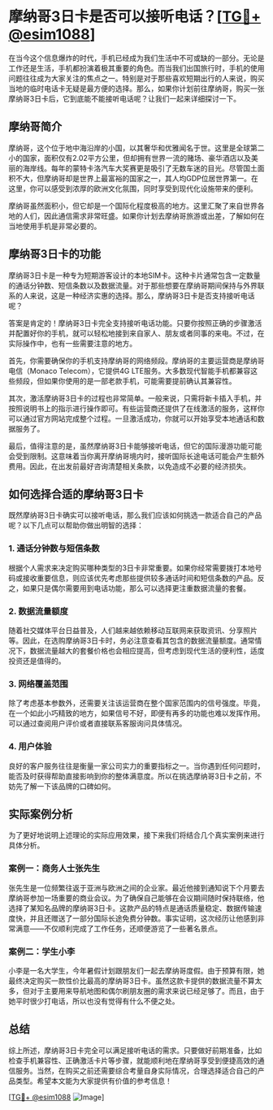 # 摩纳哥3日卡是否可以接听电话？[[TG💪+ @esim1088](https://t.me/s/esim1088)]

在当今这个信息爆炸的时代，手机已经成为我们生活中不可或缺的一部分。无论是工作还是生活，手机都扮演着极其重要的角色。而当我们出国旅行时，手机的使用问题往往成为大家关注的焦点之一。特别是对于那些喜欢短期出行的人来说，购买当地的临时电话卡无疑是最方便的选择。那么，如果你计划前往摩纳哥，购买一张摩纳哥3日卡后，它到底能不能接听电话呢？让我们一起来详细探讨一下。

## 摩纳哥简介

摩纳哥，这个位于地中海沿岸的小国，以其奢华和优雅闻名于世。这里是全球第二小的国家，面积仅有2.02平方公里，但却拥有世界一流的赌场、豪华酒店以及美丽的海岸线。每年的蒙特卡洛汽车大奖赛更是吸引了无数车迷的目光。尽管国土面积不大，但摩纳哥却是世界上最富裕的国家之一，其人均GDP位居世界第一。在这里，你可以感受到浓厚的欧洲文化氛围，同时享受到现代化设施带来的便利。

摩纳哥虽然面积小，但它却是一个国际化程度极高的地方。这里汇聚了来自世界各地的人们，因此通信需求非常旺盛。如果你计划去摩纳哥旅游或出差，了解如何在当地使用手机是非常必要的。

## 摩纳哥3日卡的功能

摩纳哥3日卡是一种专为短期游客设计的本地SIM卡。这种卡片通常包含一定数量的通话分钟数、短信条数以及数据流量。对于那些想要在摩纳哥期间保持与外界联系的人来说，这是一种经济实惠的选择。那么，摩纳哥3日卡是否支持接听电话呢？

答案是肯定的！摩纳哥3日卡完全支持接听电话功能。只要你按照正确的步骤激活并配置好你的手机，就可以轻松地接到来自家人、朋友或者同事的来电。不过，在实际操作中，也有一些需要注意的地方。

首先，你需要确保你的手机支持摩纳哥的网络频段。摩纳哥的主要运营商是摩纳哥电信（Monaco Telecom），它提供4G LTE服务。大多数现代智能手机都兼容这些频段，但如果你使用的是一部老款手机，可能需要提前确认其兼容性。

其次，激活摩纳哥3日卡的过程也非常简单。一般来说，只需将新卡插入手机，并按照说明书上的指示进行操作即可。有些运营商还提供了在线激活的服务，这样你可以通过官方网站完成整个过程。一旦激活成功，你就可以开始享受本地通话和数据服务了。

最后，值得注意的是，虽然摩纳哥3日卡能够接听电话，但它的国际漫游功能可能会受到限制。这意味着当你离开摩纳哥境内时，接听国际长途电话可能会产生额外费用。因此，在出发前最好咨询清楚相关条款，以免造成不必要的经济损失。

## 如何选择合适的摩纳哥3日卡

既然摩纳哥3日卡确实可以接听电话，那么我们应该如何挑选一款适合自己的产品呢？以下几点可以帮助你做出明智的选择：

### 1. 通话分钟数与短信条数
根据个人需求来决定购买哪种类型的3日卡非常重要。如果你经常需要拨打本地号码或接收重要信息，则应该优先考虑那些提供较多通话时间和短信条数的产品。反之，如果只是偶尔需要用到电话功能，那么可以选择更注重数据流量的套餐。

### 2. 数据流量额度
随着社交媒体平台日益普及，人们越来越依赖移动互联网来获取资讯、分享照片等。因此，在选购摩纳哥3日卡时，务必注意查看其包含的数据流量额度。通常情况下，数据流量越大的套餐价格也会相应提高，但考虑到现代生活的便利性，适度投资还是值得的。

### 3. 网络覆盖范围
除了考虑基本参数外，还需要关注该运营商在整个国家范围内的信号强度。毕竟，在一个如此小巧精致的地方，如果信号不好，即便有再多的功能也难以发挥作用。可以通过查阅用户评价或者直接联系客服询问具体情况。

### 4. 用户体验
良好的客户服务往往是衡量一家公司实力的重要指标之一。当你遇到任何问题时，能否及时获得帮助直接影响到你的整体满意度。所以在挑选摩纳哥3日卡之前，不妨先了解一下该品牌的口碑如何。

## 实际案例分析

为了更好地说明上述理论的实际应用效果，接下来我们将结合几个真实案例来进行具体分析。

### 案例一：商务人士张先生
张先生是一位频繁往返于亚洲与欧洲之间的企业家。最近他接到通知说下个月要去摩纳哥参加一场重要的商业会议。为了确保自己能够在会议期间随时保持联络，他选择了某知名品牌的摩纳哥3日卡。这款产品的特点是通话质量稳定、数据传输速度快，并且还赠送了一部分国际长途免费分钟数。事实证明，这次经历让他感到非常满意——不仅顺利完成了工作任务，还顺便游览了一些著名景点。

### 案例二：学生小李
小李是一名大学生，今年暑假计划跟朋友们一起去摩纳哥度假。由于预算有限，她最终决定购买一款性价比最高的摩纳哥3日卡。虽然这款卡提供的数据流量不算太多，但对于主要用来导航地图和偶尔刷朋友圈的需求来说已经足够了。而且，由于她平时很少打电话，所以也没有觉得有什么不便之处。

## 总结

综上所述，摩纳哥3日卡完全可以满足接听电话的需求。只要做好前期准备，比如检查手机兼容性、正确激活卡片等步骤，就能顺利地在摩纳哥享受到便捷高效的通信服务。当然，在购买之前还需要综合考量自身实际情况，合理选择适合自己的产品类型。希望本文能为大家提供有价值的参考信息！

[[TG💪+ @esim1088](https://t.me/s/esim1088) ![Image](https://i.postimg.cc/4NQfJmqS/Snipaste-2025-05-13-00-14-12.png)]